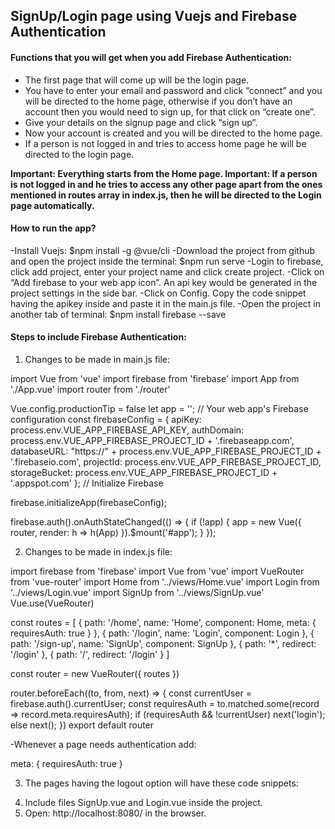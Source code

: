 ## SignUp/Login page using Vuejs and Firebase Authentication

#### Functions that you will get when you add Firebase Authentication:

* The first page that will come up will be the login page.
* You have to enter your email and password and click “connect” and you will be directed to the home page, otherwise if you don’t have an account then you would need to sign up, for that click on “create one”.
* Give your details on the signup page and click “sign up”.
* Now your account is created and you will be directed to the home page.
* If a person is not logged in and tries to access home page he will be directed to the login page.

**Important: Everything starts from the Home page.
Important: If a person is not logged in and he tries to access any other page apart from the ones mentioned in routes array in index.js, then he will be directed to the Login page automatically.**

#### How to run the app?

-Install Vuejs: 
      $npm install -g @vue/cli
-Download the project from github and open the project inside the terminal:
      $npm run serve
-Login to firebase, click add project, enter your project name and click create project.
-Click on “Add firebase to your web app icon”. An api key would be generated in the project settings in the side bar. 
-Click on Config. Copy the code snippet having the apikey inside and paste it in the main.js file. 
-Open the project in another tab of terminal:
      $npm install firebase --save


#### Steps to include Firebase Authentication:

1. Changes to be made in main.js file:

import Vue from 'vue'
import firebase from 'firebase'
import App from './App.vue'
import router from './router'
 
Vue.config.productionTip = false
let app = '';
// Your web app's Firebase configuration
const firebaseConfig = {
  apiKey: process.env.VUE_APP_FIREBASE_API_KEY,
  authDomain: process.env.VUE_APP_FIREBASE_PROJECT_ID + '.firebaseapp.com',
  databaseURL: "https://" + process.env.VUE_APP_FIREBASE_PROJECT_ID + '.firebaseio.com',
  projectId: process.env.VUE_APP_FIREBASE_PROJECT_ID,
  storageBucket: process.env.VUE_APP_FIREBASE_PROJECT_ID + '.appspot.com'
};
// Initialize Firebase
 
firebase.initializeApp(firebaseConfig);
 
firebase.auth().onAuthStateChanged(() => {
 if (!app) {
   app = new Vue({
     router,
     render: h => h(App)
   }).$mount('#app');
 }
});


2. Changes to be made in index.js file:

import firebase from 'firebase'
import Vue from 'vue'
import VueRouter from 'vue-router'
import Home from '../views/Home.vue'
import Login from '../views/Login.vue'
import SignUp from '../views/SignUp.vue'
Vue.use(VueRouter)
 
const routes = [
 {
   path: '/home',
   name: 'Home',
   component: Home,
   meta: {
     requiresAuth: true
   }
 },
 {
   path: '/login',
   name: 'Login',
   component: Login
 },
 {
   path: '/sign-up',
   name: 'SignUp',
   component: SignUp
 },
 {
   path: '*',
   redirect: '/login'
 },
 {
   path: '/',
   redirect: '/login'
 }
]
 
const router = new VueRouter({
 routes
})

router.beforeEach((to, from, next) => {
 const currentUser = firebase.auth().currentUser;
 const requiresAuth = to.matched.some(record => record.meta.requiresAuth);
 if (requiresAuth && !currentUser) next('login');
 else next();
})
export default router

-Whenever a page needs authentication add:

  meta: {
     requiresAuth: true
   }

3. The pages having the logout option will have these code snippets:  
<template>  
 <div class="home">  
   <h1>Welcome to the Home page</h1>  
   <button @click="logout">Logout</button>  
 </div>  
</template>  
   
<script>  
import firebase from "firebase";  
// @ is an alias to /src  
   
export default {  
 name: "Home",  
 components: {},  
 methods: {  
   logout: function() {  
     firebase  
       .auth()  
       .signOut()  
       .then(() => {  
         this.$router.replace("login");  
       });  
   }  
 }  
};  
</script>  
 

4. Include files SignUp.vue and Login.vue inside the project.
5. Open:  http://localhost:8080/ in the browser.
